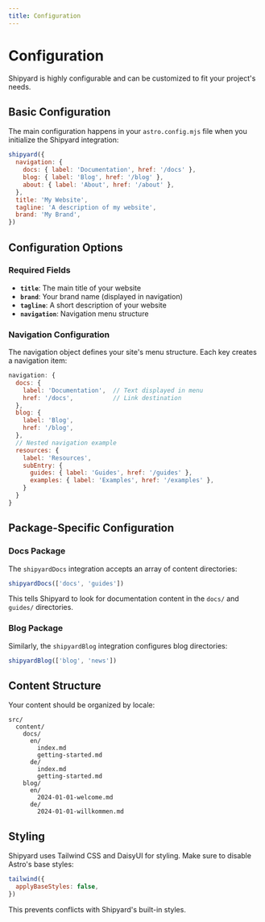 ```yaml
---
title: Configuration
---
```


# Configuration

Shipyard is highly configurable and can be customized to fit your project's needs.

## Basic Configuration

The main configuration happens in your `astro.config.mjs` file when you initialize the Shipyard integration:

```javascript
shipyard({
  navigation: {
    docs: { label: 'Documentation', href: '/docs' },
    blog: { label: 'Blog', href: '/blog' },
    about: { label: 'About', href: '/about' },
  },
  title: 'My Website',
  tagline: 'A description of my website',
  brand: 'My Brand',
})
```

## Configuration Options

### Required Fields

- **`title`**: The main title of your website
- **`brand`**: Your brand name (displayed in navigation)
- **`tagline`**: A short description of your website
- **`navigation`**: Navigation menu structure

### Navigation Configuration

The navigation object defines your site's menu structure. Each key creates a navigation item:

```javascript
navigation: {
  docs: {
    label: 'Documentation',  // Text displayed in menu
    href: '/docs',           // Link destination
  },
  blog: {
    label: 'Blog',
    href: '/blog',
  },
  // Nested navigation example
  resources: {
    label: 'Resources',
    subEntry: {
      guides: { label: 'Guides', href: '/guides' },
      examples: { label: 'Examples', href: '/examples' },
    }
  }
}
```

## Package-Specific Configuration

### Docs Package

The `shipyardDocs` integration accepts an array of content directories:

```javascript
shipyardDocs(['docs', 'guides'])
```

This tells Shipyard to look for documentation content in the `docs/` and `guides/` directories.

### Blog Package

Similarly, the `shipyardBlog` integration configures blog directories:

```javascript
shipyardBlog(['blog', 'news'])
```

## Content Structure

Your content should be organized by locale:

```
src/
  content/
    docs/
      en/
        index.md
        getting-started.md
      de/
        index.md
        getting-started.md
    blog/
      en/
        2024-01-01-welcome.md
      de/
        2024-01-01-willkommen.md
```

## Styling

Shipyard uses Tailwind CSS and DaisyUI for styling. Make sure to disable Astro's base styles:

```javascript
tailwind({
  applyBaseStyles: false,
})
```

This prevents conflicts with Shipyard's built-in styles.